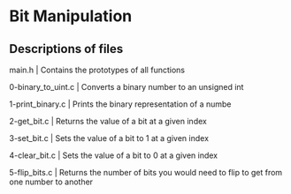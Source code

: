 # Bit Manipulation

## Descriptions of files

main.h | Contains the prototypes of all functions

0-binary_to_uint.c | Converts a binary number to an unsigned int

1-print_binary.c | Prints the binary representation of a numbe

2-get_bit.c | Returns the value of a bit at a given index

3-set_bit.c | Sets the value of a bit to 1 at a given index

4-clear_bit.c | Sets the value of a bit to 0 at a given index

5-flip_bits.c | Returns the number of bits you would need to flip to get from one number to another
